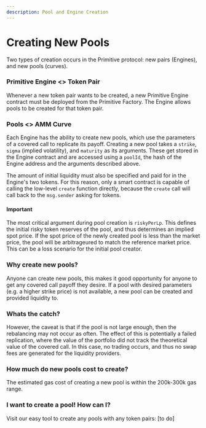 ```yaml
---
description: Pool and Engine Creation
---
```


# Creating New Pools

Two types of creation occurs in the Primitive protocol: new pairs (Engines), and new pools (curves).

### Primitive Engine <> Token Pair

Whenever a new token pair wants to be created, a new Primitive Engine contract must be deployed from the Primitive Factory. The Engine allows pools to be created for that token pair.

### Pools <> AMM Curve

Each Engine has the ability to create new pools, which use the parameters of a covered call to replicate its payoff. Creating a new pool takes a `strike`, `sigma` (implied volatility), and `maturity` as its arguments. These get stored in the Engine contract and are accessed using a  `poolId`, the hash of the Engine address and the arguments described above. 

The amount of initial liquidity must also be specified and paid for in the Engine's two tokens. For this reason, only a smart contract is capable of calling the low-level `create` function directly, because the `create` call will call back to the `msg.sender` asking for tokens.

#### Important

The most critical argument during pool creation is `riskyPerLp`. This defines the initial risky token reserves of the pool, and thus determines an implied spot price. If the spot price of the newly created pool is less than the market price, the pool will be arbitrageured to match the reference market price. This can be a loss scenario for the initial pool creator.

### Why create new pools?

Anyone can create new pools, this makes it good opportunity for anyone to get any covered call payoff they desire. If a pool with desired parameters (e.g. a higher strike price) is not available, a new pool can be created and provided liquidity to. 

### Whats the catch?

However, the caveat is that if the pool is not large enough, then the rebalancing may not occur as often. The effect of this is potentially a failed replication, where the value of the portfolio did not track the theoretical value of the covered call. In this case, no trading occurs, and thus no swap fees are generated for the liquidity providers.

### How much do new pools cost to create?

The estimated gas cost of creating a new pool is within the 200k-300k gas range.

### I want to create a pool! How can I?

Visit our easy tool to create any pools with any token pairs: \[to do]
